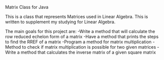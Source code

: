 Matrix Class for Java

This is a class that represents Matrices used in Linear Algebra. This is written to supplement my studying for Linear Algebra. 

The main goals for this project are:
-Write a method that will calculate the row reduced echelon form of a matrix
-Have a method that prints the steps to find the RREF of a matrix
-Program a method for matrix multiplication
-Method to check if matrix multiplication is possible for two given matrices
-Write a method that calculates the inverse matrix of a given square matrix
